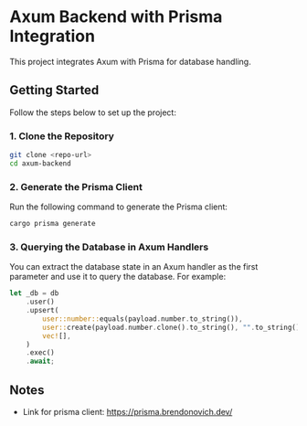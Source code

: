 # Axum Backend with Prisma Integration

This project integrates Axum with Prisma for database handling.

## Getting Started

Follow the steps below to set up the project:

### 1. Clone the Repository

```bash
git clone <repo-url>
cd axum-backend
```

### 2. Generate the Prisma Client

Run the following command to generate the Prisma client:

```bash
cargo prisma generate
```

### 3. Querying the Database in Axum Handlers

You can extract the database state in an Axum handler as the first parameter and use it to query the database. For example:

```rust
let _db = db
    .user()
    .upsert(
        user::number::equals(payload.number.to_string()),
        user::create(payload.number.clone().to_string(), "".to_string(), vec![]),
        vec![],
    )
    .exec()
    .await;
```

## Notes

- Link for prisma client: https://prisma.brendonovich.dev/